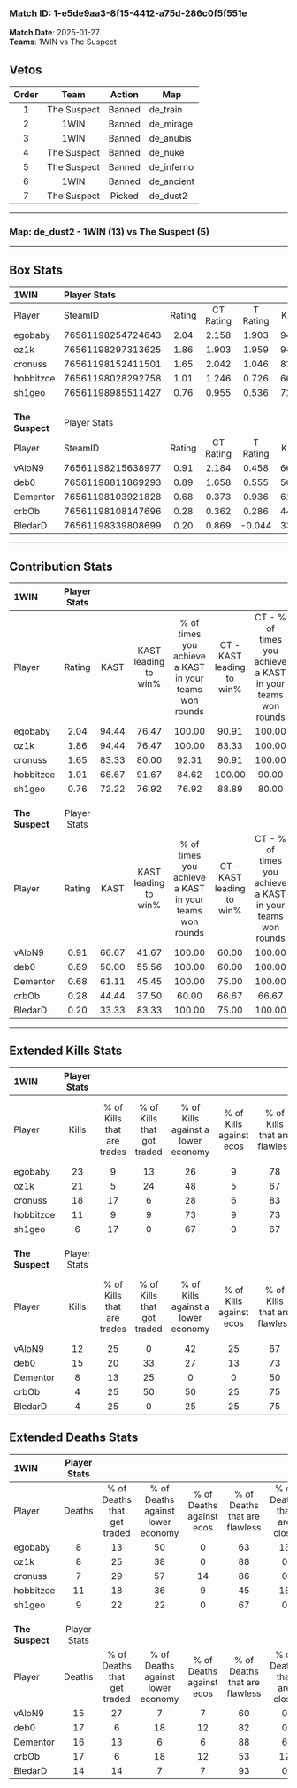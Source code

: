 ### Match ID: 1-e5de9aa3-8f15-4412-a75d-286c0f5f551e  
**Match Date**: 2025-01-27  
**Teams**: 1WIN vs The Suspect  

## Vetos  

| Order | Team | Action | Map |
| :---: | :--: | :----: | --- |
| 1 | The Suspect | Banned | de_train |
| 2 | 1WIN | Banned | de_mirage |
| 3 | 1WIN | Banned | de_anubis |
| 4 | The Suspect | Banned | de_nuke |
| 5 | The Suspect | Banned | de_inferno |
| 6 | 1WIN | Banned | de_ancient |
| 7 | The Suspect | Picked | de_dust2 |

---  

### **Map**: de_dust2 - 1WIN (13) vs The Suspect (5)  
---  

## Box Stats  

| **1WIN**        | Player Stats      |        |           |          |       |       |       |         |        |      |     |
| :- | :- | :-: | :-: | :-: | :-: | :-: | :-: | :-: | :-: | :-: | :-: |
| Player          | SteamID           | Rating | CT Rating | T Rating | KAST  |  ADR  | Kills | Assists | Deaths | K/D  | HS% |
| egobaby         | 76561198254724643 |  2.04  |   2.158   |  1.903   | 94.44 | 127.6 |  23   |    3    |   8    | 2.88 | 30  |
| oz1k            | 76561198297313625 |  1.86  |   1.903   |  1.959   | 94.44 | 104.6 |  21   |    1    |   8    | 2.63 | 66  |
| cronuss         | 76561198152411501 |  1.65  |   2.042   |  1.046   | 83.33 | 93.7  |  18   |    4    |   7    | 2.57 | 72  |
| hobbitzce       | 76561198028292758 |  1.01  |   1.246   |  0.726   | 66.67 | 75.2  |  11   |    4    |   11   | 1.00 | 63  |
| sh1geo          | 76561198985511427 |  0.76  |   0.955   |  0.536   | 72.22 | 40.2  |   6   |    3    |   9    | 0.67 | 33  |
|                 |                   |        |           |          |       |       |       |         |        |      |     |
|                 |                   |        |           |          |       |       |       |         |        |      |     |
|                 |                   |        |           |          |       |       |       |         |        |      |     |
| **The Suspect** | Player Stats      |        |           |          |       |       |       |         |        |      |     |
| Player          | SteamID           | Rating | CT Rating | T Rating | KAST  |  ADR  | Kills | Assists | Deaths | K/D  | HS% |
| vAloN9          | 76561198215638977 |  0.91  |   2.184   |  0.458   | 66.67 | 66.3  |  12   |    4    |   15   | 0.80 | 58  |
| deb0            | 76561198811869293 |  0.89  |   1.658   |  0.555   | 50.00 | 77.6  |  15   |    0    |   17   | 0.88 | 80  |
| Dementor        | 76561198103921828 |  0.68  |   0.373   |  0.936   | 61.11 | 73.8  |   8   |    5    |   16   | 0.50 | 75  |
| crbOb           | 76561198108147696 |  0.28  |   0.362   |  0.286   | 44.44 | 54.2  |   4   |    6    |   17   | 0.24 | 25  |
| BledarD         | 76561198339808699 |  0.20  |   0.869   |  -0.044  | 33.33 | 33.7  |   4   |    2    |   14   | 0.29 | 25  |
---  

## Contribution Stats  

| **1WIN**        | Player Stats |       |                      |                                                        |                           |                                                             |                          |                                                            |
| :- | :-: | :-: | :-: | :-: | :-: | :-: | :-: | :-: |
| Player          |    Rating    | KAST  | KAST leading to win% | % of times you achieve a KAST in your teams won rounds | CT - KAST leading to win% | CT - % of times you achieve a KAST in your teams won rounds | T - KAST leading to win% | T - % of times you achieve a KAST in your teams won rounds |
| egobaby         |     2.04     | 94.44 |        76.47         |                         100.00                         |           90.91           |                           100.00                            |          50.00           |                           100.00                           |
| oz1k            |     1.86     | 94.44 |        76.47         |                         100.00                         |           83.33           |                           100.00                            |          60.00           |                           100.00                           |
| cronuss         |     1.65     | 83.33 |        80.00         |                         92.31                          |           90.91           |                           100.00                            |          50.00           |                           66.67                            |
| hobbitzce       |     1.01     | 66.67 |        91.67         |                         84.62                          |          100.00           |                            90.00                            |          66.67           |                           66.67                            |
| sh1geo          |     0.76     | 72.22 |        76.92         |                         76.92                          |           88.89           |                            80.00                            |          50.00           |                           66.67                            |
|                 |              |       |                      |                                                        |                           |                                                             |                          |                                                            |
|                 |              |       |                      |                                                        |                           |                                                             |                          |                                                            |
|                 |              |       |                      |                                                        |                           |                                                             |                          |                                                            |
| **The Suspect** | Player Stats |       |                      |                                                        |                           |                                                             |                          |                                                            |
| Player          |    Rating    | KAST  | KAST leading to win% | % of times you achieve a KAST in your teams won rounds | CT - KAST leading to win% | CT - % of times you achieve a KAST in your teams won rounds | T - KAST leading to win% | T - % of times you achieve a KAST in your teams won rounds |
| vAloN9          |     0.91     | 66.67 |        41.67         |                         100.00                         |           60.00           |                           100.00                            |          28.57           |                           100.00                           |
| deb0            |     0.89     | 50.00 |        55.56         |                         100.00                         |           60.00           |                           100.00                            |          50.00           |                           100.00                           |
| Dementor        |     0.68     | 61.11 |        45.45         |                         100.00                         |           75.00           |                           100.00                            |          28.57           |                           100.00                           |
| crbOb           |     0.28     | 44.44 |        37.50         |                         60.00                          |           66.67           |                            66.67                            |          20.00           |                           50.00                            |
| BledarD         |     0.20     | 33.33 |        83.33         |                         100.00                         |           75.00           |                           100.00                            |          100.00          |                           100.00                           |
---  

## Extended Kills Stats  

| **1WIN**        | Player Stats |                            |                            |                                    |                         |                              |                                 |                                       |                    |           |
| :- | :-: | :-: | :-: | :-: | :-: | :-: | :-: | :-: | :-: | :-: |
| Player          |    Kills     | % of Kills that are trades | % of Kills that got traded | % of Kills against a lower economy | % of Kills against ecos | % of Kills that are flawless | % of Kills that are close duels | % of Kills that are assisted by flash | Pistol Round Kills | AWP Kills |
| egobaby         |      23      |             9              |             13             |                 26                 |            9            |              78              |                4                |                   4                   |         2          |    13     |
| oz1k            |      21      |             5              |             24             |                 48                 |            5            |              67              |               10                |                   0                   |         4          |     0     |
| cronuss         |      18      |             17             |             6              |                 28                 |            6            |              83              |                0                |                   0                   |         1          |     0     |
| hobbitzce       |      11      |             9              |             9              |                 73                 |            9            |              73              |                0                |                   0                   |         0          |     0     |
| sh1geo          |      6       |             17             |             0              |                 67                 |            0            |              67              |                0                |                  17                   |         0          |     0     |
|                 |              |                            |                            |                                    |                         |                              |                                 |                                       |                    |           |
|                 |              |                            |                            |                                    |                         |                              |                                 |                                       |                    |           |
|                 |              |                            |                            |                                    |                         |                              |                                 |                                       |                    |           |
| **The Suspect** | Player Stats |                            |                            |                                    |                         |                              |                                 |                                       |                    |           |
| Player          |    Kills     | % of Kills that are trades | % of Kills that got traded | % of Kills against a lower economy | % of Kills against ecos | % of Kills that are flawless | % of Kills that are close duels | % of Kills that are assisted by flash | Pistol Round Kills | AWP Kills |
| vAloN9          |      12      |             25             |             0              |                 42                 |           25            |              67              |                8                |                   8                   |         1          |     0     |
| deb0            |      15      |             20             |             33             |                 27                 |           13            |              73              |                0                |                   7                   |         4          |     0     |
| Dementor        |      8       |             13             |             25             |                 0                  |            0            |              50              |               25                |                   0                   |         1          |     0     |
| crbOb           |      4       |             25             |             50             |                 50                 |           25            |              75              |                0                |                   0                   |         1          |     0     |
| BledarD         |      4       |             25             |             0              |                 25                 |           25            |              75              |                0                |                  25                   |         1          |     1     |
## Extended Deaths Stats  

| **1WIN**        | Player Stats |                             |                                   |                          |                               |                            |                           |               |
| :- | :-: | :-: | :-: | :-: | :-: | :-: | :-: | :-: |
| Player          |    Deaths    | % of Deaths that get traded | % of Deaths against lower economy | % of Deaths against ecos | % of Deaths that are flawless | % of Deaths that are close | % of Deaths while blinded | Deaths to AWP |
| egobaby         |      8       |             13              |                50                 |            0             |              63               |             13             |             0             |       0       |
| oz1k            |      8       |             25              |                38                 |            0             |              88               |             0              |             0             |       0       |
| cronuss         |      7       |             29              |                57                 |            14            |              86               |             0              |            14             |       0       |
| hobbitzce       |      11      |             18              |                36                 |            9             |              45               |             18             |            18             |       0       |
| sh1geo          |      9       |             22              |                22                 |            0             |              67               |             0              |             0             |       1       |
|                 |              |                             |                                   |                          |                               |                            |                           |               |
|                 |              |                             |                                   |                          |                               |                            |                           |               |
|                 |              |                             |                                   |                          |                               |                            |                           |               |
| **The Suspect** | Player Stats |                             |                                   |                          |                               |                            |                           |               |
| Player          |    Deaths    | % of Deaths that get traded | % of Deaths against lower economy | % of Deaths against ecos | % of Deaths that are flawless | % of Deaths that are close | % of Deaths while blinded | Deaths to AWP |
| vAloN9          |      15      |             27              |                 7                 |            7             |              60               |             0              |             0             |       4       |
| deb0            |      17      |              6              |                18                 |            12            |              82               |             0              |             6             |       1       |
| Dementor        |      16      |             13              |                 6                 |            6             |              88               |             6              |             0             |       3       |
| crbOb           |      17      |              6              |                18                 |            12            |              53               |             12             |             6             |       2       |
| BledarD         |      14      |             14              |                 7                 |            7             |              93               |             0              |             0             |       3       |
